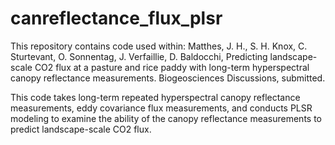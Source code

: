 canreflectance_flux_plsr
========================
This repository contains code used within: Matthes, J. H., S. H. Knox, C. Sturtevant, O. Sonnentag, J. Verfaillie, D. Baldocchi, Predicting landscape-scale CO2 flux at a pasture and rice paddy with long-term hyperspectral canopy reflectance measurements. Biogeosciences Discussions, submitted.

This code takes long-term repeated hyperspectral canopy reflectance measurements, eddy covariance flux measurements, and conducts PLSR modeling to examine the ability of the canopy reflectance measurements to predict landscape-scale CO2 flux.
